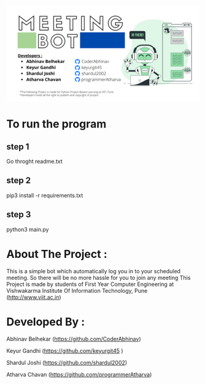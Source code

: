 ![](files/Meeting.png)

# To run the program 
## step 1
Go throght readme.txt
## step 2
pip3 install -r requirements.txt
## step 3
python3 main.py

# About The Project :
This is a simple bot which automatically log you in to your scheduled 
meeting. So there will be no more hassle for you to join any meeting
This Project is made by students of First Year Computer Engineering at
Vishwakarma Institute Of Information Technology, Pune
(http://www.viit.ac.in)

# Developed By : 
Abhinav Belhekar (https://github.com/CoderAbhinav)

Keyur Gandhi     (https://github.com/keyurgit45  )

Shardul Joshi    (https://github.com/shardul2002)

Atharva Chavan   (https://github.com/programmerAtharva)
